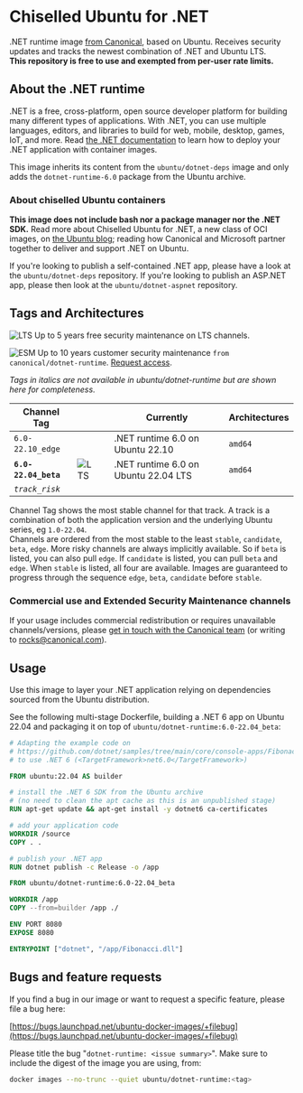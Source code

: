 # Chiselled Ubuntu for .NET

.NET runtime image [from Canonical](https://ubuntu.com/security/docker-images), based on Ubuntu. Receives security updates and tracks the newest combination of .NET and Ubuntu LTS.     
**This repository is free to use and exempted from per-user rate limits.**


## About the .NET runtime

.NET is a free, cross-platform, open source developer platform for building many different types of applications. With .NET, you can use multiple languages, editors, and libraries to build for web, mobile, desktop, games, IoT, and more.
Read [the .NET documentation](https://docs.microsoft.com/en-us/dotnet/core/deploying/) to learn how to deploy your .NET application with container images.     

This image inherits its content from the `ubuntu/dotnet-deps` image and only adds the `dotnet-runtime-6.0` package from the Ubuntu archive.

### About chiselled Ubuntu containers

**This image does not include bash nor a package manager nor the .NET SDK.**
Read more about Chiselled Ubuntu for .NET, a new class of OCI images, on [the Ubuntu blog](https://ubuntu.com/blog/install-dotnet-on-ubuntu); reading how Canonical and Microsoft partner together to deliver and support .NET on Ubuntu.

If you're looking to publish a self-contained .NET app, please have a look at the `ubuntu/dotnet-deps` repository.
If you're looking to publish an ASP.NET app, please then look at the `ubuntu/dotnet-aspnet` repository.


## Tags and Architectures
![LTS](https://assets.ubuntu.com/v1/0a5ff561-LTS%402x.png?h=17)
Up to 5 years free security maintenance on LTS channels.

![ESM](https://assets.ubuntu.com/v1/572f3fbd-ESM%402x.png?h=17)
Up to 10 years customer security maintenance `from canonical/dotnet-runtime`. [Request access](https://ubuntu.com/security/docker-images#get-in-touch).

_Tags in italics are not available in ubuntu/dotnet-runtime but are shown here for completeness._

| Channel Tag | | | Currently | Architectures |
|---|---|---|---|---|
 | `6.0-22.10_edge` &nbsp;&nbsp; |  | | .NET runtime 6.0 on Ubuntu&nbsp;22.10&nbsp;| `amd64` |
 | **`6.0-22.04_beta`** &nbsp;&nbsp; | ![LTS](https://assets.ubuntu.com/v1/0a5ff561-LTS%402x.png?h=17) | | .NET runtime 6.0 on Ubuntu&nbsp;22.04&nbsp;LTS| `amd64` |
| _`track_risk`_ |

Channel Tag shows the most stable channel for that track. A track is a combination of both the application version and the underlying Ubuntu series, eg `1.0-22.04`.     
Channels are ordered from the most stable to the least `stable`, `candidate`, `beta`, `edge`. More risky channels are always implicitly available. So if `beta` is listed, you can also pull `edge`. If `candidate` is listed, you can pull `beta` and `edge`. When `stable` is listed, all four are available. Images are guaranteed to progress through the sequence `edge`, `beta`, `candidate` before `stable`.

### Commercial use and Extended Security Maintenance channels
If your usage includes commercial redistribution or requires unavailable channels/versions, please [get in touch with the Canonical team](https://ubuntu.com/security/docker-images#get-in-touch) (or writing to rocks@canonical.com).

## Usage

Use this image to layer your .NET application relying on dependencies sourced from the Ubuntu distribution.

See the following multi-stage Dockerfile, building a .NET 6 app on Ubuntu 22.04
and packaging it on top of `ubuntu/dotnet-runtime:6.0-22.04_beta`:

```Dockerfile
# Adapting the example code on
# https://github.com/dotnet/samples/tree/main/core/console-apps/FibonacciBetterMsBuild
# to use .NET 6 (<TargetFramework>net6.0</TargetFramework>)

FROM ubuntu:22.04 AS builder

# install the .NET 6 SDK from the Ubuntu archive
# (no need to clean the apt cache as this is an unpublished stage)
RUN apt-get update && apt-get install -y dotnet6 ca-certificates

# add your application code
WORKDIR /source
COPY . .

# publish your .NET app
RUN dotnet publish -c Release -o /app

FROM ubuntu/dotnet-runtime:6.0-22.04_beta

WORKDIR /app
COPY --from=builder /app ./

ENV PORT 8080
EXPOSE 8080

ENTRYPOINT ["dotnet", "/app/Fibonacci.dll"]
```

<!-- 
#### Parameters

| Parameter | Description |
|---|---|
| `-e TZ=UTC` | Timezone. | -->

## Bugs and feature requests

If you find a bug in our image or want to request a specific feature, please file a bug here:

[https://bugs.launchpad.net/ubuntu-docker-images/+filebug](https://bugs.launchpad.net/ubuntu-docker-images/+filebug)

Please title the bug "`dotnet-runtime: <issue summary>`". Make sure to include the digest of the image you are using, from:

```sh
docker images --no-trunc --quiet ubuntu/dotnet-runtime:<tag>
```

